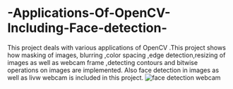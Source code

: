 # -Applications-Of-OpenCV-Including-Face-detection-
This project deals with various applications of OpenCV .This project shows how masking of images, blurring ,color spacing ,edge detection,resizing of images as well as webcam frame ,detecting contours and bitwise operations on images are implemented.
Also face detection in images as well as livw webcam is included in this project.
![face detection webcam](https://user-images.githubusercontent.com/102857029/168418673-60a879ae-e1b4-44ae-a150-7e6353de9f54.JPG)
